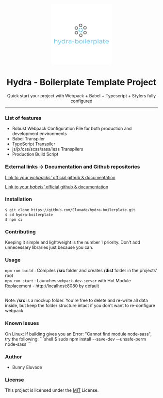 <p align="center"><img src="./src/images/logo.png" /></p>

<h1 align="center"> Hydra - Boilerplate Template Project </h1>

<p align="center">Quick start your project with Webpack + Babel + Typescript + Stylers fully configured</p>

<hr/>

<h3> List of features </h3>

<ul>
  <li>Robust Webpack Configuration File for both production and development environments</li>
  <li>Babel Transpiler</li>
  <li>TypeScript Transpiler</li>
  <li>js/jx/css/scss/sass/less Transpilers</li>
  <li>Production Build Script</li>
</ul>

<h3> External links -> Documentation and Github repositories </h3>

<a href="https://github.com/webpack/webpack">Link to your *webpacks'* official github & documentation</a>

<a href="https://github.com/babel/babel">Link to your *babels'* official github & documentation</a>

<h3>Installation </h3>

```shell
$ git clone https://github.com/Eluvade/hydra-boilerplate.git
$ cd hydra-boilerplate
$ npm ci
```
<h3>Contributing</h3>
Keeping it simple and lightweight is the number 1 priority. Don't add unnecessary libraries just because you can.

<h3> Usage </h3>

`npm run build` : Compiles **/src** folder and creates **/dist** folder in the projects' root<br />
`npm run start` : Launches `webpack-dev-server` with Hot Module Replacement - http://localhost:8080 by default<br /><br />

Note: **/src** is a mockup folder. You're free to delete and re-write all data inside, but keep the folder structure intact if you don't want to re-configure webpack

<h3> Known Issues </h3>
On Linux: If building gives you an Error: "Cannot find module node-sass", try the following:
```shell
$ sudo npm install --save-dev  --unsafe-perm node-sass
```

<h3>Author</h3>
<ul>
  <li>Bunny Eluvade</li>
</ul>

<h3>License</h3>

This project is licensed under the <a href="./LICENSE">MIT</a> License.
